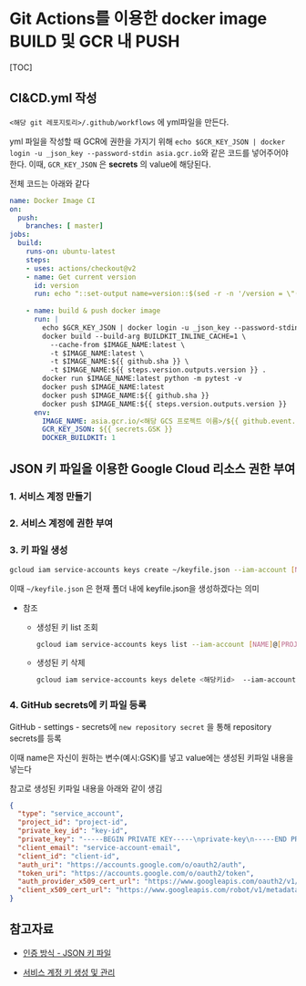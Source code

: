 # Git Actions를 이용한 docker image BUILD 및 GCR 내 PUSH

[TOC]

## CI&CD.yml 작성

`<해당 git 레포지토리>/.github/workflows` 에 yml파일을 만든다.

yml 파일을 작성할 때  GCR에 권한을 가지기 위해 `echo $GCR_KEY_JSON | docker login -u _json_key --password-stdin asia.gcr.io`와 같은 코드를 넣어주어야 한다. 이때, `GCR_KEY_JSON` 은  **secrets** 의 value에 해당된다.

전체 코드는 아래와 같다

```yaml
name: Docker Image CI
on:
  push:
    branches: [ master]
jobs:
  build:
    runs-on: ubuntu-latest
    steps:
    - uses: actions/checkout@v2
    - name: Get current version
      id: version
      run: echo "::set-output name=version::$(sed -r -n '/version = \"([^\"]+)\"/{s//\1/; p}' ./pyproject.toml)"
      
    - name: build & push docker image
      run: |
        echo $GCR_KEY_JSON | docker login -u _json_key --password-stdin asia.gcr.io
        docker build --build-arg BUILDKIT_INLINE_CACHE=1 \
          --cache-from $IMAGE_NAME:latest \
          -t $IMAGE_NAME:latest \
          -t $IMAGE_NAME:${{ github.sha }} \
          -t $IMAGE_NAME:${{ steps.version.outputs.version }} .
        docker run $IMAGE_NAME:latest python -m pytest -v
        docker push $IMAGE_NAME:latest
        docker push $IMAGE_NAME:${{ github.sha }}
        docker push $IMAGE_NAME:${{ steps.version.outputs.version }}
      env:
        IMAGE_NAME: asia.gcr.io/<해당 GCS 프로젝트 이름>/${{ github.event.repository.name }}
        GCR_KEY_JSON: ${{ secrets.GSK }}
        DOCKER_BUILDKIT: 1
```



## JSON 키 파일을 이용한 Google Cloud 리소스 권한 부여

### 1. 서비스 계정 만들기

### 2. 서비스 계정에 권한 부여

### 3. 키 파일 생성

```sh
gcloud iam service-accounts keys create ~/keyfile.json --iam-account [NAME]@[PROJECT_ID].iam.gserviceaccount.com 
```

이때 `~/keyfile.json` 은 현재 폴더 내에 keyfile.json을 생성하겠다는 의미

- 참조

  - 생성된 키 list 조회

    ```sh
    gcloud iam service-accounts keys list --iam-account [NAME]@[PROJECT_ID].iam.gserviceaccount.com
    ```

  - 생성된 키 삭제

    ```sh
    gcloud iam service-accounts keys delete <해당키id>  --iam-account [NAME]@[PROJECT_ID].iam.gserviceaccount.com
    ```

### 4. GitHub secrets에 키 파일 등록

GitHub - settings - secrets에 `new repository secret` 을 통해 repository secrets를 등록

이때 name은 자신이 원하는 변수(예시:GSK)를 넣고 value에는 생성된 키파일 내용을 넣는다

참고로 생성된 키파일 내용을 아래와 같이 생김

```json
{
  "type": "service_account",
  "project_id": "project-id",
  "private_key_id": "key-id",
  "private_key": "-----BEGIN PRIVATE KEY-----\nprivate-key\n-----END PRIVATE KEY-----\n",
  "client_email": "service-account-email",
  "client_id": "client-id",
  "auth_uri": "https://accounts.google.com/o/oauth2/auth",
  "token_uri": "https://accounts.google.com/o/oauth2/token",
  "auth_provider_x509_cert_url": "https://www.googleapis.com/oauth2/v1/certs",
  "client_x509_cert_url": "https://www.googleapis.com/robot/v1/metadata/x509/service-account-email"
}
```







## 참고자료

- [인증 방식 - JSON 키 파일](https://cloud.google.com/container-registry/docs/advanced-authentication#json-key)

- [서비스 계정 키 생성 및 관리](https://cloud.google.com/iam/docs/creating-managing-service-account-keys?hl=ko)